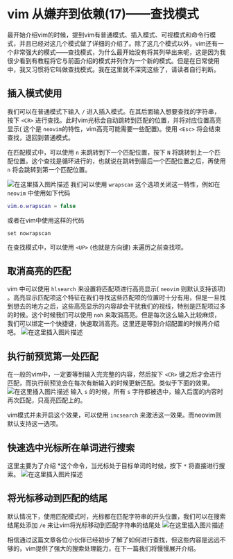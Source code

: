 # vim 从嫌弃到依赖(17)——查找模式

最开始介绍vim的时候，提到vim有普通模式、插入模式、可视模式和命令行模式，并且已经对这几个模式做了详细的介绍了。除了这几个模式以外，vim还有一个非常强大的模式——查找模式，为什么最开始没有将其列举出来呢，这是因为我很少看到有教程将它与前面介绍的模式并列作为一个新的模式。但是在日常使用中，我又习惯将它叫做查找模式。我在这里就不深究这些了，请读者自行判断。

## 插入模式使用

我们可以在普通模式下输入 `/` 进入插入模式。在其后面输入想要查找的字符串，按下 `<CR>` 进行查找。此时vim光标会自动跳转到匹配的位置，并将对应位置高亮显示( 这个是 `neovim`的特性，vim高亮可能需要一些配置)。使用 `<Esc>` 将会结束查找，退回到普通模式。

在匹配模式中，可以使用 `n` 来跳转到下一个匹配位置，按下 `N` 将跳转到上一个匹配位置。这个查找是循环进行的，也就说在跳转到最后一个匹配位置之后，再使用 `n` 将会跳转到第一个匹配位置。

![在这里插入图片描述](https://img-blog.csdnimg.cn/5a412780091e4fb7bdad32cce7ccfe86.gif#pic_center)
我们可以使用 `wrapscan` 这个选项关闭这一特性，例如在 `neovim` 中使用如下代码

```lua
vim.o.wrapscan = false
```

或者在vim中使用这样的代码

```vimrc
set nowrapscan
```

在查找模式中，可以使用 `<UP>` (也就是方向键) 来遍历之前查找项。

## 取消高亮的匹配

vim 中可以使用 `hlsearch` 来设置将匹配项进行高亮显示( `neovim` 则默认支持该项) 。高亮显示匹配项这个特征在我们寻找这些匹配项的位置时十分有用，但是一旦找到想去的地方之后，这些高亮显示的内容却会干扰我们的视线，特别是匹配项过多的时候。这个时候我们可以使用 `noh` 来取消高亮。但是每次这么输入比较麻烦，我们可以绑定一个快捷键，快速取消高亮。这里还是等到介绍配置的时候再介绍吧。
![在这里插入图片描述](https://img-blog.csdnimg.cn/a2ed2703c24341bdafe65d1a97a9eebe.gif#pic_center)

## 执行前预览第一处匹配

在一般的vim中，一定要等到输入完完整的内容，然后按下 `<CR>` 键之后才会进行匹配，而执行前预览会在每次有新输入的时候更新匹配。类似于下面的效果。
![在这里插入图片描述](https://img-blog.csdnimg.cn/fe83b868486d4f91b29d8ca878a6f012.gif#pic_center)
输入 `s` 的时候，所有 `s` 字符都被选中，输入后面的内容时再次匹配，只高亮匹配上的。

vim模式并未开启这个效果，可以使用 `incsearch` 来激活这一效果。而neovim则默认支持这一选项。

## 快速选中光标所在单词进行搜索

这里主要为了介绍 *这个命令，当光标处于目标单词的时候，按下 `*` 将直接进行搜索。
![在这里插入图片描述](https://img-blog.csdnimg.cn/ca5f00bfa6a3471fbcc1cc1868834f74.gif#pic_center)

## 将光标移动到匹配的结尾

默认情况下，使用匹配模式时，光标都在匹配字符串的开头位置，我们可以在搜索结尾处添加 `/e` 来让vim将光标移动到匹配字符串的结尾处
![在这里插入图片描述](https://img-blog.csdnimg.cn/04234746ff3640e1b8d96693b76650f4.gif#pic_center)

相信通过这篇文章各位小伙伴已经初步了解了如何进行查找，但这些内容是远远不够的，vim提供了强大的搜索处理能力，在下一篇我们将慢慢展开介绍。
